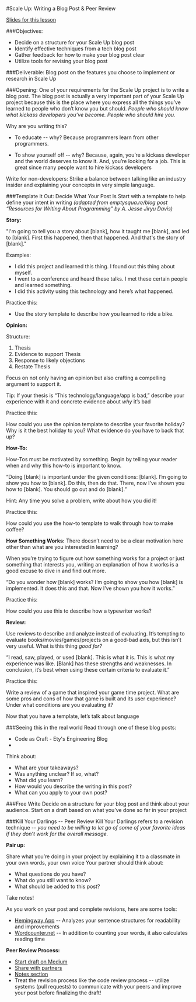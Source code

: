 #Scale Up: Writing a Blog Post & Peer Review

[Slides for this lesson]()


###Objectives:
* Decide on a structure for your Scale Up blog post
* Identify effective techniques from a tech blog post
* Gather feedback for how to make your blog post clear
* Utilize tools for revising your blog post


###Deliverable:
Blog post on the features you choose to implement or research in Scale Up

###Opening:
One of your requirements for the Scale Up project is to write a blog post. The blog post is actually a very important part of your Scale Up project because this is the place where you express all the things you’ve learned to people who don’t know you but should. *People who should know what kickass developers you’ve become.* *People who should hire you.* 

Why are you writing this?

* To educate -- why? Because programmers learn from other programmers.

* To show yourself off -- why? Because, again, you’re a kickass developer and the world deserves to know it. And, you’re looking for a job. This is great since many people want to hire kickass developers

Write for non-developers:
Strike a balance between talking like an industry insider and explaining your concepts in very simple language. 

###Template It Out: Decide What Your Post Is
Start with a template to help define your intent in writing *(adapted from emptysqua.re/blog post “Resources for Writing About Programming” by A. Jesse Jiryu Davis)*

**Story:** 

"I'm going to tell you a story about [blank], how it taught me [blank], and led to [blank]. First this happened, then that happened. And that's the story of [blank]."

Examples:

* I did this project and learned this thing. I found out this thing about myself.
* I went to a conference and heard these talks. I met these certain people and learned something.
* I did this activity using this technology and here’s what happened.

Practice this: 

* Use the story template to describe how you learned to ride a bike.


**Opinion:** 

Structure:

1. Thesis 
2. Evidence to support Thesis 
3. Response to likely objections
4. Restate Thesis

Focus on not only having an opinion but also crafting a compelling argument to support it.

Tip: If your thesis is “This technology/language/app is bad,” describe your experience with it and concrete evidence about *why* it’s bad

Practice this:

How could you use the opinion template to describe your favorite holiday? Why is it the best holiday to you? What evidence do you have to back that up?


**How-To:**

How-Tos must be motivated by something. Begin by telling your reader when and why this how-to is important to know.

“Doing [blank] is important under the given conditions: [blank]. I’m going to show you how to [blank]. Do this, then do that. There, now I’ve shown you how to [blank]. You should go out and do [blank].”

Hint: Any time you solve a problem, write about how you did it!

Practice this: 

How could you use the how-to template to walk through how to make coffee? 


**How Something Works:**
There doesn’t need to be a clear motivation here other than what are you interested in learning?

When you’re trying to figure out how something works for a project or just something that interests you, writing an explanation of how it works is a good excuse to dive in and find out more.

“Do you wonder how [blank] works? I’m going to show you how [blank] is implemented. It does this and that. Now I’ve shown you how it works.”

Practice this:

How could you use this to describe how a typewriter works? 

**Review:**

Use reviews to describe and analyze instead of evaluating. It’s tempting to evaluate books/movies/games/projects on a good-bad axis, but this isn’t very useful. What is this thing *good for?*

“I read, saw, played, or used [blank]. This is what it is. This is what my experience was like. [Blank] has these strengths and weaknesses. In conclusion, it’s best when using these certain criteria to evaluate it.”

Practice this: 

Write a review of a game that inspired your game time project. What are some pros and cons of how that game is built and its user experience? Under what conditions are you evaluating it?


Now that you have a template, let’s talk about language


###Seeing this in the real world
Read through one of these blog posts:

* Code as Craft - Ety's Engineering Blog
* 


Think about:

* What are your takeaways?
* Was anything unclear? If so, what?
* What did you learn?
* How would you describe the writing in this post? 
* What can you apply to your own post? 


###Free Write
Decide on a structure for your blog post and think about your audience. Start on a draft based on what you’ve done so far in your project


###Kill Your Darlings -- Peer Review 
Kill Your Darlings refers to a revision technique -- *you need to be willing to let go of some of your favorite ideas if they don’t work for the overall message.*

**Pair up:** 

Share what you’re doing in your project by explaining it to a classmate in your own words, your own voice
Your partner should think about:

* What questions do you have? 
* What do you still want to know? 
* What should be added to this post?

Take notes!

As you work on your post and complete revisions, here are some tools:

* [Hemingway App]() -- Analyzes your sentence structures for readability and improvements
* [Wordcounter.net]() -- In addition to counting your words, it also calculates reading time

**Peer Review Process:**

* [Start draft on Medium]()
* [Share with partners]()
* [Notes section]()
* Treat the revision process like the code review process -- utilize systems (pull requests) to communicate with your peers and improve your post before finalizing the draft! 
